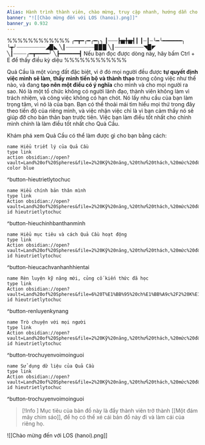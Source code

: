 ```yaml
---
Alias: Hành trình thành viên, chào mừng, truy cập nhanh, hướng dẫn cho người mới
banner: "![[Chào mừng đến với LOS (hanoi).png]]"
banner_y: 0.932
---
```

%%%%%%%%%%%%
╭━┳━╭━╭━╮╮
┃┈┈┈┣▅╋▅┫┃
┃┈┃┈╰━╰━━━━━━╮
╰┳╯┈┈┈┈┈┈┈┈┈◢▉◣
╲┃┈┈┈┈┈┈┈┈┈▉▉▉
╲┃┈┈┈┈┈┈┈┈┈◥▉◤
╲┃┈┈┈┈╭━┳━━━━╯
╲┣━━━━━━┫
Nếu bạn đọc được dòng này, hãy bấm Ctrl + E để thấy điều kỳ diệu
%%%%%%%%%%%%

Quả Cầu là một vùng đất đặc biệt, vì ở đó mọi người đều được **tự quyết định việc mình sẽ làm**, **thấy mình tiến bộ và thành thạo** trong công việc như thế nào, và đang **tạo nên một điều có ý nghĩa** cho mình và cho mọi người ra sao. Nó là một tổ chức không có người lãnh đạo, thành viên không làm vì trách nhiệm, và công việc không có hạn chót. Nó lấy nhu cầu của bạn làm trọng tâm, vì nó là của bạn. Bạn có thể thoải mái tìm hiểu mọi thứ trong đây theo tiến độ của riêng mình, và việc nhận việc chỉ là vì bạn cảm thấy nó sẽ giúp đỡ cho bản thân bạn trước tiên. Việc bạn làm điều tốt nhất cho chính mình chính là làm điều tốt nhất cho Quả Cầu.

Khám phá xem Quả Cầu có thể làm được gì cho bạn bằng cách:

```button
name Hiểu triết lý của Quả Cầu
type link
action obsidian://open?vault=Land%20of%20Spheres&file=2%20Kỹ%20năng,%20thử%20thách,%20mức%20độ%20thành%20thạo%2F21%20Hiểu%20Quả%20Cầu%2FHiểu%20triết%20lý%20của%20Quả%20Cầu
color blue
```
^button-hieutrietlytochuc

```button
name Hiểu chính bản thân mình
type link
Action obsidian://open?vault=Land%20of%20Spheres&file=2%20Kỹ%20năng,%20thử%20thách,%20mức%20độ%20thành%20thạo%2F21%20Hiểu%20Quả%20Cầu%2FHi%E1%BB%83u%20ch%C3%ADnh%20b%E1%BA%A3n%20th%C3%A2n%20m%C3%ACnh
id hieutrietlytochuc
```
^button-hieuchinhbanthanminh

```button
name Hiểu mục tiêu và cách Quả Cầu hoạt động
type link
Action obsidian://open?vault=Land%20of%20Spheres&file=2%20Kỹ%20năng,%20thử%20thách,%20mức%20độ%20thành%20thạo%2F21%20Hiểu%20Quả%20Cầu%2FHi%E1%BB%83u%20m%E1%BB%A5c%20ti%C3%AAu%20v%C3%A0%20c%C3%A1ch%20Qu%E1%BA%A3%20C%E1%BA%A7u%20ho%E1%BA%A1t%20%C4%91%E1%BB%99ng
id hieutrietlytochuc
```
^button-hieucachvanhanhhientai

```button
name Rèn luyện kỹ năng mới, củng cố kiến thức đã học
type link
Action obsidian://open?vault=Land%20of%20Spheres&file=6%20T%E1%BB%95%20ch%E1%BB%A9c%2F2%20K%E1%BB%B9%20n%C4%83ng%2C%20th%E1%BB%AD%20th%C3%A1ch%2C%20m%E1%BB%A9c%20%C4%91%E1%BB%99%20th%C3%A0nh%20th%E1%BA%A1o%2F21%20Hi%E1%BB%83u%20Qu%E1%BA%A3%20C%E1%BA%A7u%2FTh%E1%BB%AD%20th%C3%A1ch%2FR%C3%A8n%20luy%E1%BB%87n%20k%E1%BB%B9%20n%C4%83ng%20m%E1%BB%9Bi%2C%20c%E1%BB%A7ng%20c%E1%BB%91%20ki%E1%BA%BFn%20th%E1%BB%A9c%20%C4%91%C3%A3%20h%E1%BB%8Dc
id hieutrietlytochuc
```
^button-renluyenkynang

```button
name Trò chuyện với mọi người
type link
Action obsidian://open?vault=Land%20of%20Spheres&file=2%20Kỹ%20năng,%20thử%20thách,%20mức%20độ%20thành%20thạo%2F21%20Hiểu%20Quả%20Cầu%2FThử%20thách%2FTr%C3%B2%20chuy%E1%BB%87n%20v%E1%BB%9Bi%20m%E1%BB%8Di%20ng%C6%B0%E1%BB%9Di
id hieutrietlytochuc
```
^button-trochuyenvoimoinguoi

```button
name Sử dụng dữ liệu của Quả Cầu
type link
Action obsidian://open?vault=Land%20of%20Spheres&file=2%20Kỹ%20năng,%20thử%20thách,%20mức%20độ%20thành%20thạo%2F21%20Hiểu%20Quả%20Cầu%2FS%E1%BB%AD%20d%E1%BB%A5ng%20d%E1%BB%AF%20li%E1%BB%87u%20c%E1%BB%A7a%20Qu%E1%BA%A3%20C%E1%BA%A7u
id hieutrietlytochuc
```
^button-trochuyenvoimoinguoi

> [!Info ] Mục tiêu của bản đồ này là đẩy thành viên trở thành [[Một đám mây chim sáo]], để họ có thể xé cái bản đồ này đi và làm cái của riêng họ.

![[Chào mừng đến với LOS (hanoi).png]]